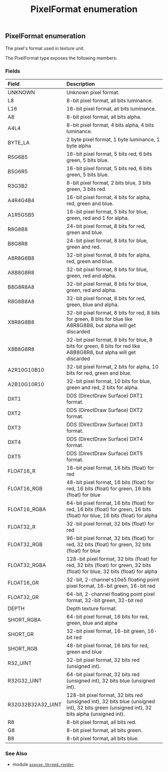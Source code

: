 ﻿---
title: PixelFormat enumeration
second_title: Aspose.3D for Python via .NET API References
description: 
type: docs
weight: 520
url: /aspose.threed.render/pixelformat/
is_root: false
---

## PixelFormat enumeration

The pixel's format used in texture unit.



The PixelFormat type exposes the following members:

### Fields
| Field | Description |
| :- | :- |
| UNKNOWN | Unknown pixel format. |
| L8 | 8-bit pixel format, all bits luminance. |
| L16 | 16-bit pixel format, all bits luminance. |
| A8 | 8-bit pixel format, all bits alpha. |
| A4L4 | 8-bit pixel format, 4 bits alpha, 4 bits luminance. |
| BYTE_LA | 2 byte pixel format, 1 byte luminance, 1 byte alpha |
| R5G6B5 | 16-bit pixel format, 5 bits red, 6 bits green, 5 bits blue. |
| B5G6R5 | 16-bit pixel format, 5 bits red, 6 bits green, 5 bits blue. |
| R3G3B2 | 8-bit pixel format, 2 bits blue, 3 bits green, 3 bits red. |
| A4R4G4B4 | 16-bit pixel format, 4 bits for alpha, red, green and blue. |
| A1R5G5B5 | 16-bit pixel format, 5 bits for blue, green, red and 1 for alpha. |
| R8G8B8 | 24-bit pixel format, 8 bits for red, green and blue. |
| B8G8R8 | 24-bit pixel format, 8 bits for blue, green and red. |
| A8R8G8B8 | 32-bit pixel format, 8 bits for alpha, red, green and blue. |
| A8B8G8R8 | 32-bit pixel format, 8 bits for blue, green, red and alpha. |
| B8G8R8A8 | 32-bit pixel format, 8 bits for blue, green, red and alpha. |
| R8G8B8A8 | 32-bit pixel format, 8 bits for red, green, blue and alpha. |
| X8R8G8B8 | 32-bit pixel format, 8 bits for red, 8 bits for green, 8 bits for blue like A8R8G8B8, but alpha will get discarded |
| X8B8G8R8 | 32-bit pixel format, 8 bits for blue, 8 bits for green, 8 bits for red like A8B8G8R8, but alpha will get discarded |
| A2R10G10B10 | 32-bit pixel format, 2 bits for alpha, 10 bits for red, green and blue. |
| A2B10G10R10 | 32-bit pixel format, 10 bits for blue, green and red, 2 bits for alpha. |
| DXT1 | DDS (DirectDraw Surface) DXT1 format. |
| DXT2 | DDS (DirectDraw Surface) DXT2 format. |
| DXT3 | DDS (DirectDraw Surface) DXT3 format. |
| DXT4 | DDS (DirectDraw Surface) DXT4 format. |
| DXT5 | DDS (DirectDraw Surface) DXT5 format. |
| FLOAT16_R | 16-bit pixel format, 16 bits (float) for red |
| FLOAT16_RGB | 48-bit pixel format, 16 bits (float) for red, 16 bits (float) for green, 16 bits (float) for blue |
| FLOAT16_RGBA | 64-bit pixel format, 16 bits (float) for red, 16 bits (float) for green, 16 bits (float) for blue, 16 bits (float) for alpha |
| FLOAT32_R | 32-bit pixel format, 32 bits (float) for red |
| FLOAT32_RGB | 96-bit pixel format, 32 bits (float) for red, 32 bits (float) for green, 32 bits (float) for blue |
| FLOAT32_RGBA | 128-bit pixel format, 32 bits (float) for red, 32 bits (float) for green, 32 bits (float) for blue, 32 bits (float) for alpha |
| FLOAT16_GR | 32-bit, 2-channel s10e5 floating point pixel format, 16-bit green, 16-bit red |
| FLOAT32_GR | 64-bit, 2-channel floating point pixel format, 32-bit green, 32-bit red |
| DEPTH | Depth texture format. |
| SHORT_RGBA | 64-bit pixel format, 16 bits for red, green, blue and alpha |
| SHORT_GR | 32-bit pixel format, 16-bit green, 16-bit red |
| SHORT_RGB | 48-bit pixel format, 16 bits for red, green and blue |
| R32_UINT | 32-bit pixel format, 32 bits red (unsigned int). |
| R32G32_UINT | 64-bit pixel format, 32 bits red (unsigned int), 32 bits blue (unsigned int). |
| R32G32B32A32_UINT | 128-bit pixel format, 32 bits red (unsigned int), 32 bits blue (unsigned int), 32 bits green (unsigned int), 32 bits alpha (unsigned int). |
| R8 | 8-bit pixel format, all bits red. |
| G8 | 8-bit pixel format, all bits green. |
| B8 | 8-bit pixel format, all bits blue. |



### See Also
* module [`aspose.threed.render`](..)
